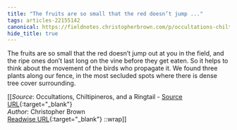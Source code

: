 ```yaml
---
title: "The fruits are so small that the red doesn’t jump ..."
tags: articles-22155142
canonical: https://fieldnotes.christopherbrown.com/p/occultations-chiltipineros-and-a?utm_source=substack&utm_medium=email
hide_title: true
---
```


The fruits are so small that the red doesn’t jump out at you in the field, and the ripe ones don’t last long on the vine before they get eaten. So it helps to think about the movement of the birds who propagate it. We found three plants along our fence, in the most secluded spots where there is dense tree cover surrounding.


[[_Source_: Occultations, Chiltipineros, and a Ringtail - [Source URL](https://fieldnotes.christopherbrown.com/p/occultations-chiltipineros-and-a?utm_source=substack&utm_medium=email){:target="_blank"}<br>
_Author_: Christopher Brown<br>
[Readwise URL](https://readwise.io/open/436753986){:target="_blank"}
::wrap]]